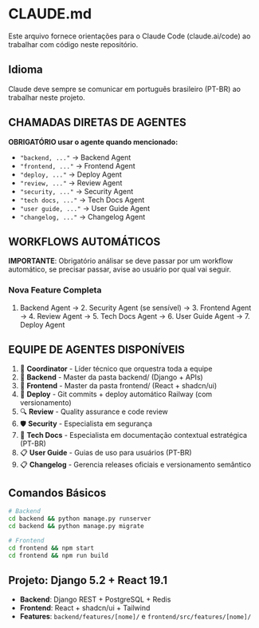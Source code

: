 # CLAUDE.md

Este arquivo fornece orientações para o Claude Code (claude.ai/code) ao trabalhar com código neste repositório.

## Idioma
Claude deve sempre se comunicar em português brasileiro (PT-BR) ao trabalhar neste projeto.

## **CHAMADAS DIRETAS DE AGENTES**

**OBRIGATÓRIO usar o agente quando mencionado:**
- `"backend, ..."` → Backend Agent
- `"frontend, ..."` → Frontend Agent  
- `"deploy, ..."` → Deploy Agent
- `"review, ..."` → Review Agent
- `"security, ..."` → Security Agent
- `"tech docs, ..."` → Tech Docs Agent
- `"user guide, ..."` → User Guide Agent
- `"changelog, ..."` → Changelog Agent

## **WORKFLOWS AUTOMÁTICOS**
**IMPORTANTE**: Obrigatório análisar se deve passar por um workflow automático, se precisar passar, avise ao usuário por qual vai seguir.

### Nova Feature Completa
1. Backend Agent → 2. Security Agent (se sensível) → 3. Frontend Agent → 4. Review Agent → 5. Tech Docs Agent → 6. User Guide Agent → 7. Deploy Agent

## **EQUIPE DE AGENTES DISPONÍVEIS**
1. 🎯 **Coordinator** - Líder técnico que orquestra toda a equipe
2. 🔧 **Backend** - Master da pasta backend/ (Django + APIs)
3. 🎨 **Frontend** - Master da pasta frontend/ (React + shadcn/ui)
4. 🚀 **Deploy** - Git commits + deploy automático Railway (com versionamento)
5. 🔍 **Review** - Quality assurance e code review
6. 🛡️ **Security** - Especialista em segurança
7. 📖 **Tech Docs** - Especialista em documentação contextual estratégica (PT-BR)
8. 📋 **User Guide** - Guias de uso para usuários (PT-BR)
9. 📋 **Changelog** - Gerencia releases oficiais e versionamento semântico

## **Comandos Básicos**
```bash
# Backend
cd backend && python manage.py runserver
cd backend && python manage.py migrate

# Frontend  
cd frontend && npm start
cd frontend && npm run build
```

## **Projeto: Django 5.2 + React 19.1**
- **Backend**: Django REST + PostgreSQL + Redis
- **Frontend**: React + shadcn/ui + Tailwind
- **Features**: `backend/features/[nome]/` e `frontend/src/features/[nome]/`